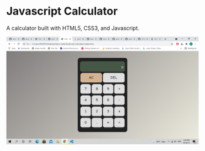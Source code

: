 # Javascript Calculator

A calculator built with HTML5, CSS3, and Javascript.

![screenshot](screenshot.png)